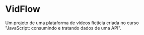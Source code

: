 # VidFlow

Um projeto de uma plataforma de vídeos fictícia criada no curso "JavaScript: consumindo e tratando dados de uma API".
